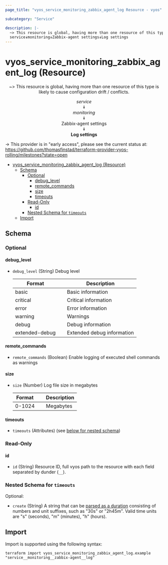```yaml
---
page_title: "vyos_service_monitoring_zabbix_agent_log Resource - vyos"

subcategory: "Service"

description: |-
  ~> This resource is global, having more than one resource of this type is likely to cause configuration drift / conflicts.
  service⯯monitoring⯯Zabbix-agent settings⯯Log settings
---
```


# vyos_service_monitoring_zabbix_agent_log (Resource)
<center>

~> This resource is global, having more than one resource of this type is likely to cause configuration drift / conflicts.

*service*  
⯯  
*monitoring*  
⯯  
Zabbix-agent settings  
⯯  
**Log settings**


</center>

-> This provider is in "early access", please see the current status at: https://github.com/thomasfinstad/terraform-provider-vyos-rolling/milestones?state=open

<!--TOC-->

- [vyos_service_monitoring_zabbix_agent_log (Resource)](#vyos_service_monitoring_zabbix_agent_log-resource)
  - [Schema](#schema)
    - [Optional](#optional)
      - [debug_level](#debug_level)
      - [remote_commands](#remote_commands)
      - [size](#size)
      - [timeouts](#timeouts)
    - [Read-Only](#read-only)
      - [id](#id)
    - [Nested Schema for `timeouts`](#nested-schema-for-timeouts)
  - [Import](#import)

<!--TOC-->

<!-- schema generated by tfplugindocs -->
## Schema

### Optional

#### debug_level
- `debug_level` (String) Debug level

    |  Format          &emsp;|  Description                 |
    |------------------|------------------------------|
    |  basic           &emsp;|  Basic information           |
    |  critical        &emsp;|  Critical information        |
    |  error           &emsp;|  Error information           |
    |  warning         &emsp;|  Warnings                    |
    |  debug           &emsp;|  Debug information           |
    |  extended-debug  &emsp;|  Extended debug information  |
#### remote_commands
- `remote_commands` (Boolean) Enable logging of executed shell commands as warnings
#### size
- `size` (Number) Log file size in megabytes

    |  Format  &emsp;|  Description  |
    |----------|---------------|
    |  0-1024  &emsp;|  Megabytes    |
#### timeouts
- `timeouts` (Attributes) (see [below for nested schema](#nestedatt--timeouts))

### Read-Only

#### id
- `id` (String) Resource ID, full vyos path to the resource with each field separated by dunder (`__`).

<a id="nestedatt--timeouts"></a>
### Nested Schema for `timeouts`

Optional:

- `create` (String) A string that can be [parsed as a duration](https://pkg.go.dev/time#ParseDuration) consisting of numbers and unit suffixes, such as &#34;30s&#34; or &#34;2h45m&#34;. Valid time units are &#34;s&#34; (seconds), &#34;m&#34; (minutes), &#34;h&#34; (hours).

## Import

Import is supported using the following syntax:

```shell
terraform import vyos_service_monitoring_zabbix_agent_log.example "service__monitoring__zabbix-agent__log"
```
